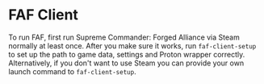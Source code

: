 # FAF Client

To run FAF, first run Supreme Commander: Forged Alliance via Steam
normally at least once. After you make sure it works, run
`faf-client-setup` to set up the path to game data, settings and Proton
wrapper correctly. Alternatively, if you don't want to use Steam you can
provide your own launch command to `faf-client-setup`.
